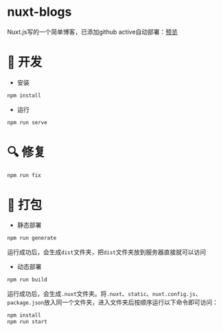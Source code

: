 # nuxt-blogs

Nuxt.js写的一个简单博客，已添加github active自动部署：[预览](https://wp993080086.github.io/nuxt-blogs/)

# 🔧 开发

- 安装

```JavaScript
npm install
```

- 运行

```JavaScript
npm run serve
```

# 🔍 修复

```JavaScript
npm run fix
```

# 🔨 打包

- 静态部署

```JavaScript
npm run generate
```

运行成功后，会生成`dist`文件夹，把`dist`文件夹放到服务器直接就可以访问

- 动态部署

```JavaScript
npm run build
```

运行成功后，会生成`.nuxt`文件夹。将`.nuxt`、`static`、`nuxt.config.js`、`package.json`放入同一个文件夹，进入文件夹后按顺序运行以下命令即可访问：

```JavaScript
npm install
npm run start
```